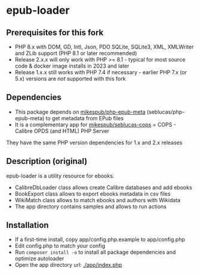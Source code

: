 # epub-loader

## Prerequisites for this fork
-	PHP 8.x with DOM, GD, Intl, Json, PDO SQLite, SQLite3, XML, XMLWriter and ZLib support (PHP 8.1 or later recommended)
- Release 2.x.x will only work with PHP >= 8.1 - typical for most source code & docker image installs in 2023 and later
- Release 1.x.x still works with PHP 7.4 if necessary - earlier PHP 7.x (or 5.x) versions are *not* supported with this fork

## Dependencies

- This package depends on [mikespub/php-epub-meta](https://packagist.org/packages/mikespub/php-epub-meta) (seblucas/php-epub-meta) to get metadata from EPub files
- It is a complementary app for [mikespub/seblucas-cops](https://packagist.org/packages/mikespub/seblucas-cops) = COPS - Calibre OPDS (and HTML) PHP Server

They have the same PHP version dependencies for 1.x and 2.x releases

## Description (original)

epub-loader is a utility resource for ebooks.

- CalibreDbLoader class allows create Calibre databases and add ebooks
- BookExport class allows to export ebooks metadata in csv files
- WikiMatch class allows to match ebooks and authors with Wikidata
- The app directory contains samples and allows to run actions

## Installation

- If a first-time install, copy app/config.php.example to app/config.php
- Edit config.php to match your config
- Run `composer install -o` to install all package dependencies and optimize autoloader
- Open the app directory url: [./app/index.php](./app/index.php)
